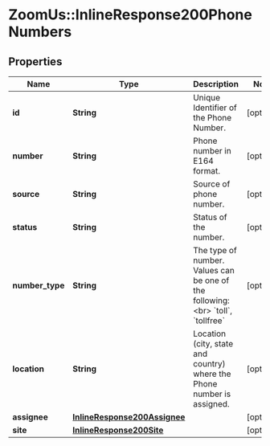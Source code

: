 # ZoomUs::InlineResponse200PhoneNumbers

## Properties
Name | Type | Description | Notes
------------ | ------------- | ------------- | -------------
**id** | **String** | Unique Identifier of the Phone Number. | [optional] 
**number** | **String** | Phone number in E164 format. | [optional] 
**source** | **String** | Source of phone number. | [optional] 
**status** | **String** | Status of the number. | [optional] 
**number_type** | **String** | The type of number. Values can be one of the following:&lt;br&gt; &#x60;toll&#x60;, &#x60;tollfree&#x60; | [optional] 
**location** | **String** | Location (city, state and country) where the Phone number is assigned. | [optional] 
**assignee** | [**InlineResponse200Assignee**](InlineResponse200Assignee.md) |  | [optional] 
**site** | [**InlineResponse200Site**](InlineResponse200Site.md) |  | [optional] 


